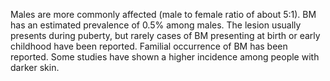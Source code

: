 Males are more commonly affected (male to female ratio of about 5:1). BM has an estimated prevalence of 0.5% among males. The lesion usually presents during puberty, but rarely cases of BM presenting at birth or early childhood have been reported. Familial occurrence of BM has been reported. Some studies have shown a higher incidence among people with darker skin.
